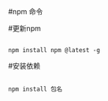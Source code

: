 #npm 命令

#更新npm
<pre><code>
npm install npm @latest -g
</code></pre>

#安装依赖
<pre><code>
npm install 包名
</code></pre>